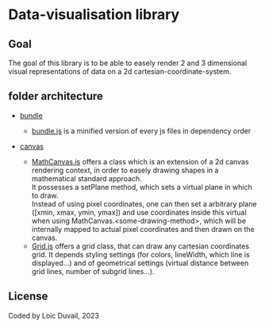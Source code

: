 # Data-visualisation library

## Goal

The goal of this library is to be able to easely render 2 and 3 dimensional visual representations of data on a 2d cartesian-coordinate-system.

## folder architecture

- [bundle](src/bundle/)

  - [bundle.js](src/bundle/bundle.js) is a minified version of every js files in dependency order

- [canvas](src/canvas)

  - [MathCanvas.js](src/canvas/MathCanvas.js) offers a class which is an extension of a 2d canvas rendering context, in order to easely drawing shapes in a mathematical standard approach.  
    It possesses a setPlane method, which sets a virtual plane in which to draw.  
     Instead of using pixel coordinates, one can then set a arbitrary plane (\[xmin, xmax, ymin, ymax\]) and use coordinates inside this virtual when using MathCanvas.&lt;some-drawing-method&gt;, which will be internally mapped to actual pixel coordinates and then drawn on the canvas.
  - [Grid.js](src/canvas/Grid.js) offers a grid class, that can draw any cartesian coordinates grid. It depends styling settings (for colors, lineWidth, which line is displayed...) and of geometrical settings (virtual distance between grid lines, number of subgrid lines...).

## License

Coded by Loic Duvail, 2023
